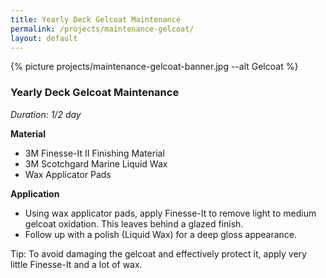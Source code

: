 ```yaml
---
title: Yearly Deck Gelcoat Maintenance
permalink: /projects/maintenance-gelcoat/
layout: default
---
```


{% picture projects/maintenance-gelcoat-banner.jpg --alt Gelcoat %}

### Yearly Deck Gelcoat Maintenance 

*Duration: 1/2 day*

**Material**
- 3M Finesse-It II Finishing Material
- 3M Scotchgard Marine Liquid Wax
- Wax Applicator Pads

**Application**
- Using wax applicator pads, apply Finesse-It to remove light to medium gelcoat oxidation. This leaves behind a glazed finish. 
- Follow up with a polish (Liquid Wax) for a deep gloss appearance.  

Tip: To avoid damaging the gelcoat and effectively protect it, apply very little Finesse-It and a lot of wax.
